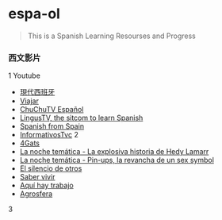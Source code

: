 # espa-ol

>This is a Spanish Learning Resourses and Progress


### 西文影片
1 Youtube
* [現代西班牙](https://www.youtube.com/watch?v=aJubd1okYog&list=PLycXmlzOfI4LfQ4lN0d2WW7WUOla2u474&index=59)
* [Viajar](https://www.youtube.com/watch?v=IPi7CBr41f4)
* [ChuChuTV Español ](https://www.youtube.com/channel/UCBbsyG0o_cWlyY46ZRSdYJg)
* [LingusTV, the sitcom to learn Spanish](https://www.youtube.com/channel/UCoSLZrV9LsolTW9H0eiJ1WQ)
* [Spanish from Spain](https://www.youthttps://www.youtube.com/user/InformativosTvc/playlistsube.com/channel/UCeseHPP6FLZppw-oz9GGeYA)
* [InformativosTvc](https://www.youtube.com/user/InformativosTvc/playlists)
2 
* [4Gats](https://4gats.com/es/)
* [La noche temática - La explosiva historia de Hedy Lamarr](http://www.rtve.es/alacarta/videos/la-noche-tematica/noche-tematica-explosiva-historia-hedy-lamarr/5106898/)
* [La noche temática - Pin-ups, la revancha de un sex symbol](http://www.rtve.es/alacarta/videos/la-noche-tematica/noche-tematica-pin-ups-revancha-sex-symbol/4239278/)
* [El silencio de otros](http://www.rtve.es/alacarta/videos/documaster/documaster-silencio-otros/5120098/)
* [Saber vivir](http://www.rtve.es/alacarta/videos/saber-vivir/saber-vivir-07-04-19/5125458/)
* [Aquí hay trabajo](http://www.rtve.es/alacarta/videos/aqui-hay-trabajo/)
* [Agrosfera](http://www.rtve.es/alacarta/videos/agrosfera/agrosfera-16-02-19/4992721/)

3





